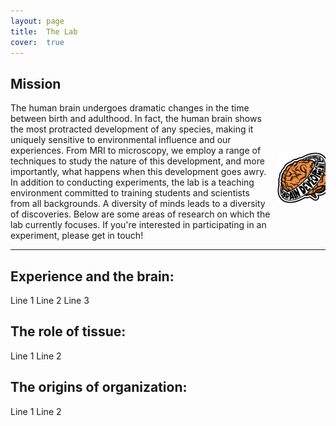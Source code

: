 ```yaml
---
layout: page
title:  The Lab
cover:  true 
---
```

## Mission

 <div class="row">
  <div class="column" markdown="1">
  The human brain undergoes dramatic changes in the time between birth and adulthood. In fact, the human brain shows the most protracted development of any species, making it uniquely sensitive to environmental influence and our experiences. From MRI to microscopy, we employ a range of techniques to study the nature of this development, and more importantly, what happens when this development goes awry. In addition to conducting experiments, the lab is a teaching environment committed to training students and scientists from all backgrounds. A diversity of minds leads to a diversity of discoveries. Below are some areas of research on which the lab currently focuses. If you're interested in participating in an experiment, please get in touch!
  </div>
  
  <div class="column">
  	<img class="lab-logo" src="/assets/img/logo-tight.png" alt="BrainDevLab Logo" style="height: 100%; width: 100%; object-fit: contain"/>
  </div>
 </div> 

***

## Experience and the brain:

Line 1
Line 2
Line 3  

## The role of tissue:

Line 1
Line 2 

## The origins of organization:

Line 1
Line 2
<!--author-->


<style type="text/css">
  .row {
    display: flex;
  }

  .column {
    flex: 50%;    
  }

  img.lab-logo {
    display: block;
    margin-left: auto;
    margin-right: auto;
    padding: 10px;
}
</style>

